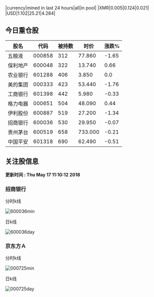 |currency|mined in last 24 hours|all|in pool|
|XMR|0.005|0.124|0.021|
|USD|1.102|25.21|4.284|

## 今日重仓股 

|股名|代码|被持数|时价|涨跌%|
|---|---|---|---|---|
|五粮液|000858|312|77.860|-1.65|
|保利地产|600048|322|13.740|0.66|
|农业银行|601288|406|3.850|0.0|
|美的集团|000333|423|53.440|-1.76|
|工商银行|601398|442|5.980|-0.33|
|格力电器|000651|504|48.090|0.44|
|伊利股份|600887|519|27.200|-1.34|
|招商银行|600036|530|29.950|-0.07|
|贵州茅台|600519|658|733.000|-0.21|
|中国平安|601318|690|62.490|-0.51|

## 关注股信息
**更新时间 : Thu May 17 11:10:12 2018**
### 招商银行 
分时k线

![600036min](http://image.sinajs.cn/newchart/min/n/sh600036.gif)

日k线

![600036day](http://image.sinajs.cn/newchart/daily/n/sh600036.gif)

### 京东方Ａ 
分时k线

![000725min](http://image.sinajs.cn/newchart/min/n/sz000725.gif)

日k线

![000725day](http://image.sinajs.cn/newchart/daily/n/sz000725.gif)
